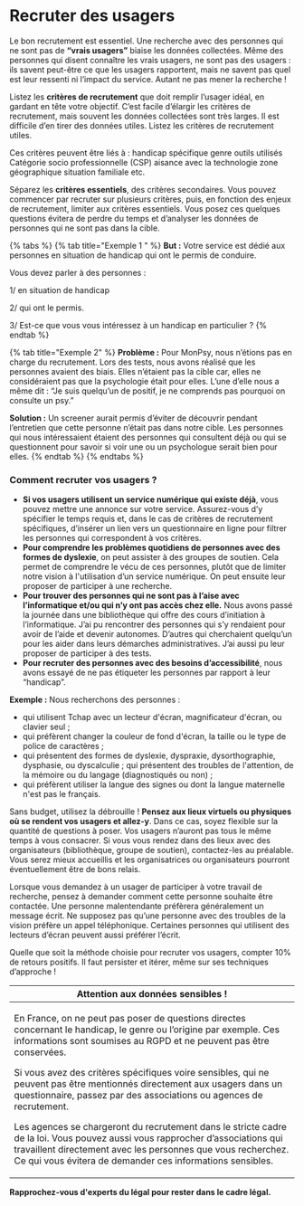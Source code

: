 # Recruter des usagers

Le bon recrutement est essentiel. Une recherche avec des personnes qui ne sont pas de **“vrais usagers”** biaise les données collectées. Même des personnes qui disent connaître les vrais usagers, ne sont pas des usagers : ils savent peut-être ce que les usagers rapportent, mais ne savent pas quel est leur ressenti ni l’impact du service. Autant ne pas mener la recherche !

Listez les **critères de recrutement** que doit remplir l’usager idéal, en gardant en tête votre objectif. C’est facile d’élargir les critères de recrutement, mais souvent les données collectées sont très larges. Il est difficile d’en tirer des données utiles. Listez les critères de recrutement utiles.

Ces critères peuvent être liés à : handicap spécifique genre outils utilisés Catégorie socio professionnelle (CSP) aisance avec la technologie zone géographique situation familiale etc.

Séparez les **critères essentiels**, des critères secondaires. Vous pouvez commencer par recruter sur plusieurs critères, puis, en fonction des enjeux de recrutement, limiter aux critères essentiels. Vous posez ces quelques questions évitera de perdre du temps et d’analyser les données de personnes qui ne sont pas dans la cible.

{% tabs %}
{% tab title="Exemple 1 " %}
**But :** Votre service est dédié aux personnes en situation de handicap qui ont le permis de conduire.

Vous devez parler à des personnes :

1/ en situation de handicap

2/ qui ont le permis.

3/ Est-ce que vous vous intéressez à un handicap en particulier ?
{% endtab %}

{% tab title="Exemple 2" %}
**Problème :** Pour MonPsy, nous n’étions pas en charge du recrutement. Lors des tests, nous avons réalisé que les personnes avaient des biais. Elles n’étaient pas la cible car, elles ne considéraient pas que la psychologie était pour elles. L’une d’elle nous a même dit : “Je suis quelqu’un de positif, je ne comprends pas pourquoi on consulte un psy.”

**Solution :** Un screener aurait permis d’éviter de découvrir pendant l’entretien que cette personne n’était pas dans notre cible. Les personnes qui nous intéressaient étaient des personnes qui consultent déjà ou qui se questionnent pour savoir si voir une ou un psychologue serait bien pour elles.
{% endtab %}
{% endtabs %}

### **Comment recruter vos usagers ?**

* **Si vos usagers utilisent un service numérique qui existe déjà**, vous pouvez mettre une annonce sur votre service. Assurez-vous d’y spécifier le temps requis et, dans le cas de critères de recrutement spécifiques, d’insérer un lien vers un questionnaire en ligne pour filtrer les personnes qui correspondent à vos critères.
* **Pour comprendre les problèmes quotidiens de personnes avec des formes de dyslexie**, on peut assister à des groupes de soutien. Cela permet de comprendre le vécu de ces personnes, plutôt que de limiter notre vision à l'utilisation d’un service numérique. On peut ensuite leur proposer de participer à une recherche.
* **Pour trouver des personnes qui ne sont pas à l’aise avec l’informatique et/ou qui n’y ont pas accès chez elle.** Nous avons passé la journée dans une bibliothèque qui offre des cours d’initiation à l’informatique. J’ai pu rencontrer des personnes qui s’y rendaient pour avoir de l’aide et devenir autonomes. D’autres qui cherchaient quelqu’un pour les aider dans leurs démarches administratives. J’ai aussi pu leur proposer de participer à des tests.
* **Pour recruter des personnes avec des besoins d’accessibilité**, nous avons essayé de ne pas étiqueter les personnes par rapport à leur “handicap”.

**Exemple :** Nous recherchons des personnes :

* qui utilisent Tchap avec un lecteur d'écran, magnificateur d'écran, ou clavier seul ;
* qui préfèrent changer la couleur de fond d'écran, la taille ou le type de police de caractères ;
* qui présentent des formes de dyslexie, dyspraxie, dysorthographie, dysphasie, ou dyscalculie ; qui présentent des troubles de l'attention, de la mémoire ou du langage (diagnostiqués ou non) ;
* qui préfèrent utiliser la langue des signes ou dont la langue maternelle n'est pas le français.

Sans budget, utilisez la débrouille ! **Pensez aux lieux virtuels ou physiques où se rendent vos usagers et allez-y**. Dans ce cas, soyez flexible sur la quantité de questions à poser. Vos usagers n’auront pas tous le même temps à vous consacrer. Si vous vous rendez dans des lieux avec des organisateurs (bibliothèque, groupe de soutien), contactez-les au préalable. Vous serez mieux accueillis et les organisatrices ou organisateurs pourront éventuellement être de bons relais.

Lorsque vous demandez à un usager de participer à votre travail de recherche, pensez à demander comment cette personne souhaite être contactée. Une personne malentendante préfèrera généralement un message écrit. Ne supposez pas qu’une personne avec des troubles de la vision préfère un appel téléphonique. Certaines personnes qui utilisent des lecteurs d’écran peuvent aussi préférer l’écrit.

Quelle que soit la méthode choisie pour recruter vos usagers, compter 10% de retours positifs. Il faut persister et itérer, même sur ses techniques d’approche !

| Attention aux données sensibles !                                                                                                                                                                                                                                                                                                                                                                                                                                                                                                                                                                                                                                        |
| ------------------------------------------------------------------------------------------------------------------------------------------------------------------------------------------------------------------------------------------------------------------------------------------------------------------------------------------------------------------------------------------------------------------------------------------------------------------------------------------------------------------------------------------------------------------------------------------------------------------------------------------------------------------------ |
| <p>En France, on ne peut pas poser de questions directes concernant le handicap, le genre ou l’origine par exemple. Ces informations sont soumises au RGPD et ne peuvent pas être conservées.</p><p>Si vous avez des critères spécifiques voire sensibles, qui ne peuvent pas être mentionnés directement aux usagers dans un questionnaire, passez par des associations ou agences de recrutement.</p><p>Les agences se chargeront du recrutement dans le stricte cadre de la loi. Vous pouvez aussi vous rapprocher d’associations qui travaillent directement avec les personnes que vous recherchez. Ce qui vous évitera de demander ces informations sensibles.</p> |

**Rapprochez-vous d'experts du légal pour rester dans le cadre légal.**
